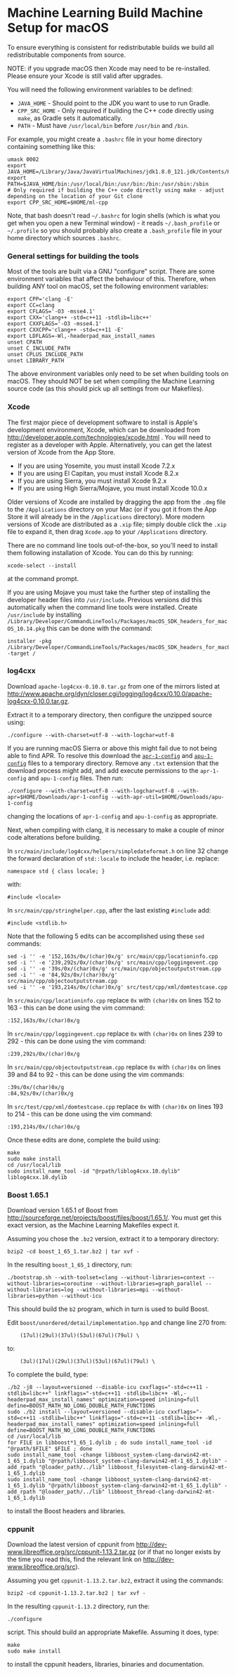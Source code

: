 # Machine Learning Build Machine Setup for macOS

To ensure everything is consistent for redistributable builds we build all redistributable components from source.

NOTE: if you upgrade macOS then Xcode may need to be re-installed. Please ensure your Xcode is still valid after upgrades.

You will need the following environment variables to be defined:

- `JAVA_HOME` - Should point to the JDK you want to use to run Gradle.
- `CPP_SRC_HOME` - Only required if building the C++ code directly using `make`, as Gradle sets it automatically.
- `PATH` - Must have `/usr/local/bin` before `/usr/bin` and `/bin`.

For example, you might create a `.bashrc` file in your home directory containing something like this:

```
umask 0002
export JAVA_HOME=/Library/Java/JavaVirtualMachines/jdk1.8.0_121.jdk/Contents/Home
export PATH=$JAVA_HOME/bin:/usr/local/bin:/usr/bin:/bin:/usr/sbin:/sbin
# Only required if building the C++ code directly using make - adjust depending on the location of your Git clone
export CPP_SRC_HOME=$HOME/ml-cpp
```

Note, that bash doesn't read `~/.bashrc` for login shells (which is what you get when you open a new Terminal window) - it reads `~/.bash_profile` or `~/.profile` so you should probably also create a `.bash_profile` file in your home directory which sources `.bashrc`.

### General settings for building the tools

Most of the tools are built via a GNU "configure" script. There are some environment variables that affect the behaviour of this. Therefore, when building ANY tool on macOS, set the following environment variables:

```
export CPP='clang -E'
export CC=clang
export CFLAGS='-O3 -msse4.1'
export CXX='clang++ -std=c++11 -stdlib=libc++'
export CXXFLAGS='-O3 -msse4.1'
export CXXCPP='clang++ -std=c++11 -E'
export LDFLAGS=-Wl,-headerpad_max_install_names
unset CPATH
unset C_INCLUDE_PATH
unset CPLUS_INCLUDE_PATH
unset LIBRARY_PATH
```

The above environment variables only need to be set when building tools on macOS. They should NOT be set when compiling the Machine Learning source code (as this should pick up all settings from our Makefiles).

### Xcode

The first major piece of development software to install is Apple's development environment, Xcode, which can be downloaded from <http://developer.apple.com/technologies/xcode.html> . You will need to register as a developer with Apple. Alternatively, you can get the latest version of Xcode from the App Store.

- If you are using Yosemite, you must install Xcode 7.2.x
- If you are using El Capitan, you must install Xcode 8.2.x
- If you are using Sierra, you must install Xcode 9.2.x
- If you are using High Sierra/Mojave, you must install Xcode 10.0.x

Older versions of Xcode are installed by dragging the app from the `.dmg` file to the `/Applications` directory on your Mac (or if you got it from the App Store it will already be in the `/Applications` directory). More modern versions of Xcode are distributed as a `.xip` file; simply double click the `.xip` file to expand it, then drag `Xcode.app` to your `/Applications` directory.

There are no command line tools out-of-the-box, so you'll need to install them following installation of Xcode. You can do this by running:

```
xcode-select --install
```

at the command prompt.

If you are using Mojave you must take the further step of installing the developer header files into `/usr/include`. Previous versions did this automatically when the command line tools were installed. Create `/usr/include` by installing `/Library/Developer/CommandLineTools/Packages/macOS_SDK_headers_for_macOS_10.14.pkg` this can be done with the command:

```
installer -pkg /Library/Developer/CommandLineTools/Packages/macOS_SDK_headers_for_macOS_10.14.pkg -target /
```

### log4cxx

Download `apache-log4cxx-0.10.0.tar.gz` from one of the mirrors listed at <http://www.apache.org/dyn/closer.cgi/logging/log4cxx/0.10.0/apache-log4cxx-0.10.0.tar.gz>.

Extract it to a temporary directory, then configure the unzipped source using:

```
./configure --with-charset=utf-8 --with-logchar=utf-8
```

If you are running macOS Sierra or above this might fail due to not being able to find APR. To resolve this download the [`apr-1-config`](https://github.com/elastic/ml-cpp/files/1747602/apr-1-config.txt) and [`apu-1-config`](https://github.com/elastic/ml-cpp/files/1747599/apu-1-config.txt) files to a temporary directory.  Remove any `.txt` extension that the download process might add, and add execute permissions to the `apr-1-config` and `apu-1-config` files.  Then run:

```
./configure --with-charset=utf-8 --with-logchar=utf-8 --with-apr=$HOME/Downloads/apr-1-config --with-apr-util=$HOME/Downloads/apu-1-config
```

changing the locations of `apr-1-config` and `apu-1-config` as appropriate.

Next, when compiling with clang, it is necessary to make a couple of minor code alterations before building.

In `src/main/include/log4cxx/helpers/simpledateformat.h` on line 32 change the forward declaration of `std::locale` to include the header, i.e. replace:

```
namespace std { class locale; }
```

with:

```
#include <locale>
```

In `src/main/cpp/stringhelper.cpp`, after the last existing `#include` add:

```
#include <stdlib.h>
```

Note that the following 5 edits can be accomplished using these `sed` commands:

```
sed -i '' -e '152,163s/0x/(char)0x/g' src/main/cpp/locationinfo.cpp
sed -i '' -e '239,292s/0x/(char)0x/g' src/main/cpp/loggingevent.cpp
sed -i '' -e '39s/0x/(char)0x/g' src/main/cpp/objectoutputstream.cpp
sed -i '' -e '84,92s/0x/(char)0x/g' src/main/cpp/objectoutputstream.cpp
sed -i '' -e '193,214s/0x/(char)0x/g' src/test/cpp/xml/domtestcase.cpp
```

In `src/main/cpp/locationinfo.cpp` replace `0x` with `(char)0x` on lines 152 to 163 - this can be done using the vim command:

```
:152,163s/0x/(char)0x/g
```

In `src/main/cpp/loggingevent.cpp` replace `0x` with `(char)0x` on lines 239 to 292 - this can be done using the vim command:

```
:239,292s/0x/(char)0x/g
```

In `src/main/cpp/objectoutputstream.cpp` replace `0x` with `(char)0x` on lines 39 and 84 to 92 - this can be done using the vim commands:

```
:39s/0x/(char)0x/g
:84,92s/0x/(char)0x/g
```

In `src/test/cpp/xml/domtestcase.cpp` replace `0x` with `(char)0x` on lines 193 to 214 - this can be done using the vim command:

```
:193,214s/0x/(char)0x/g
```

Once these edits are done, complete the build using:

```
make
sudo make install
cd /usr/local/lib
sudo install_name_tool -id "@rpath/liblog4cxx.10.dylib" liblog4cxx.10.dylib
```

### Boost 1.65.1

Download version 1.65.1 of Boost from <http://sourceforge.net/projects/boost/files/boost/1.65.1/>. You must get this exact version, as the Machine Learning Makefiles expect it.

Assuming you chose the `.bz2` version, extract it to a temporary directory:

```
bzip2 -cd boost_1_65_1.tar.bz2 | tar xvf -
```

In the resulting `boost_1_65_1` directory, run:

```
./bootstrap.sh --with-toolset=clang --without-libraries=context --without-libraries=coroutine --without-libraries=graph_parallel --without-libraries=log --without-libraries=mpi --without-libraries=python --without-icu
````

This should build the `b2` program, which in turn is used to build Boost.

Edit `boost/unordered/detail/implementation.hpp` and change line 270 from:

```
    (17ul)(29ul)(37ul)(53ul)(67ul)(79ul) \
```

to:

```
    (3ul)(17ul)(29ul)(37ul)(53ul)(67ul)(79ul) \
```

To complete the build, type:

```
./b2 -j8 --layout=versioned --disable-icu cxxflags="-std=c++11 -stdlib=libc++" linkflags="-std=c++11 -stdlib=libc++ -Wl,-headerpad_max_install_names" optimization=speed inlining=full define=BOOST_MATH_NO_LONG_DOUBLE_MATH_FUNCTIONS
sudo ./b2 install --layout=versioned --disable-icu cxxflags="-std=c++11 -stdlib=libc++" linkflags="-std=c++11 -stdlib=libc++ -Wl,-headerpad_max_install_names" optimization=speed inlining=full define=BOOST_MATH_NO_LONG_DOUBLE_MATH_FUNCTIONS
cd /usr/local/lib
for FILE in libboost*1_65_1.dylib ; do sudo install_name_tool -id "@rpath/$FILE" $FILE ; done
sudo install_name_tool -change libboost_system-clang-darwin42-mt-1_65_1.dylib "@rpath/libboost_system-clang-darwin42-mt-1_65_1.dylib" -add_rpath "@loader_path/../lib" libboost_filesystem-clang-darwin42-mt-1_65_1.dylib
sudo install_name_tool -change libboost_system-clang-darwin42-mt-1_65_1.dylib "@rpath/libboost_system-clang-darwin42-mt-1_65_1.dylib" -add_rpath "@loader_path/../lib" libboost_thread-clang-darwin42-mt-1_65_1.dylib
```

to install the Boost headers and libraries.

### cppunit

Download the latest version of cppunit from <http://dev-www.libreoffice.org/src/cppunit-1.13.2.tar.gz> (or if that no longer exists by the time you read this, find the relevant link on <http://dev-www.libreoffice.org/src>).

Assuming you get `cppunit-1.13.2.tar.bz2`, extract it using the commands:

```
bzip2 -cd cppunit-1.13.2.tar.bz2 | tar xvf -
```

In the resulting `cppunit-1.13.2` directory, run the:

```
./configure
```

script. This should build an appropriate Makefile. Assuming it does, type:

```
make
sudo make install
```

to install the cppunit headers, libraries, binaries and documentation.


